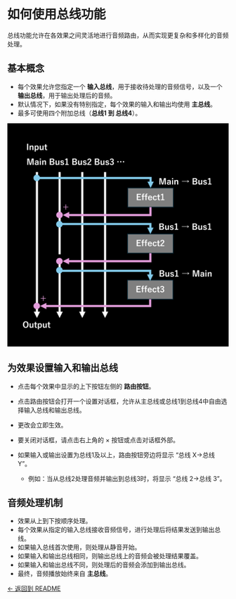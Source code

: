 # 如何使用总线功能

总线功能允许在各效果之间灵活地进行音频路由，从而实现更复杂和多样化的音频处理。

## 基本概念

- 每个效果允许您指定一个 **输入总线**，用于接收待处理的音频信号，以及一个 **输出总线**，用于输出处理后的音频。
- 默认情况下，如果没有特别指定，每个效果的输入和输出均使用 **主总线**。
- 最多可使用四个附加总线（**总线1 到 总线4**）。

![Bus Function](../../../images/bus_function.png)

## 为效果设置输入和输出总线

- 点击每个效果中显示的上下按钮左侧的 **路由按钮**。
- 点击路由按钮会打开一个设置对话框，允许从主总线或总线1到总线4中自由选择输入总线和输出总线。
- 更改会立即生效。
- 要关闭对话框，请点击右上角的 × 按钮或点击对话框外部。

- 如果输入或输出设置为总线1及以上，路由按钮旁边将显示 “总线 X→总线 Y”。
  - 例如：当从总线2处理音频并输出到总线3时，将显示 “总线 2→总线 3”。

## 音频处理机制

- 效果从上到下按顺序处理。
- 每个效果从指定的输入总线接收音频信号，进行处理后将结果发送到输出总线。
- 如果输入总线首次使用，则处理从静音开始。
- 如果输入和输出总线相同，则输出总线上的音频会被处理结果覆盖。
- 如果输入和输出总线不同，则处理后的音频会添加到输出总线。
- 最终，音频播放始终来自 **主总线**。

[← 返回到 README](README.md)
